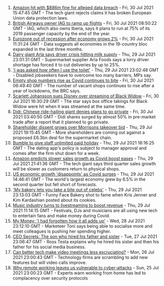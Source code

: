 1. [Amazon hit with $886m fine for alleged data breach](https://www.bbc.co.uk/news/business-58024116) - Fri, 30 Jul 2021 15:47:45 GMT - The tech giant rejects claims it has broken European Union data protection laws.
2. [British Airways owner IAG to ramp up flights](https://www.bbc.co.uk/news/business-58024108) - Fri, 30 Jul 2021 08:50:22 GMT - IAG, which also owns Iberia, says it plans to run at 75% of its 2019 passenger capacity by the end of the year.
3. [Eurozone out of recession after economy grows 2%](https://www.bbc.co.uk/news/business-58024112) - Fri, 30 Jul 2021 11:31:24 GMT - Data suggests all economies in the 19-country bloc expanded in the last three months.
4. [Dairy giant Arla says driver crisis hitting milk supply](https://www.bbc.co.uk/news/business-58012884) - Thu, 29 Jul 2021 23:01:31 GMT - Supermarket supplier Arla Foods says a lorry driver shortage has forced it to cut deliveries by up to 25%.
5. ['I was asked how often I use the toilet'](https://www.bbc.co.uk/news/business-58020735) - Thu, 29 Jul 2021 23:02:48 GMT - Disabled jobseekers have to overcome too many barriers, MPs say.
6. [Empty shop numbers rise as Covid continues to bite](https://www.bbc.co.uk/news/business-58007313) - Fri, 30 Jul 2021 06:49:40 GMT - The number of vacant shops continues to rise after a year of lockdowns, the BRC says.
7. [Scarlett Johansson sues Disney over streaming of Black Widow](https://www.bbc.co.uk/news/world-us-canada-58017445) - Fri, 30 Jul 2021 16:30:29 GMT - The star says box office takings for Black Widow were hit when it was streamed at the same time.
8. [Didi: Chinese ride-hailing giant denies plans to go private](https://www.bbc.co.uk/news/business-58021828) - Fri, 30 Jul 2021 03:40:50 GMT - Didi shares surged by almost 50% in pre-market trade after a report that it planned to go private.
9. [Shareholder dissent grows over Morrisons takeover bid](https://www.bbc.co.uk/news/business-58018966) - Thu, 29 Jul 2021 19:15:45 GMT - More shareholders are coming out against a proposed £6.3bn deal for the supermarket chain.
10. [Bumble to give staff unlimited paid holiday](https://www.bbc.co.uk/news/business-57997445) - Thu, 29 Jul 2021 18:16:25 GMT - The dating app's policy is subject to manager approval and comes after the firm shut down for a week.
11. [Amazon predicts slower sales growth as Covid boost eases](https://www.bbc.co.uk/news/business-58020895) - Thu, 29 Jul 2021 21:41:36 GMT - The tech giant says third quarter sales growth will be slower as customers return to physical shops.
12. [US economic growth 'disappoints' as Covid surges](https://www.bbc.co.uk/news/business-58007120) - Thu, 29 Jul 2021 14:46:41 GMT - The world's largest economy grew by 6.5% in the second quarter but fell short of forecasts.
13. ['My bakery lets you take a bite out of celebs'](https://www.bbc.co.uk/news/business-57865991) - Thu, 29 Jul 2021 23:13:03 GMT - Funny Face Bakery shot to fame when Kris Jenner and Kim Kardashian posted about its cookies.
14. [Music industry turns to livestreaming to boost revenue](https://www.bbc.co.uk/news/business-57817809) - Thu, 29 Jul 2021 11:14:15 GMT - Festivals, DJs and musicians are all using new tech to entertain fans and make money during Covid.
15. [My Money: 'I had forgotten how it all adds up'](https://www.bbc.co.uk/news/business-57888910) - Wed, 28 Jul 2021 23:12:10 GMT - Marketeer Toni says being able to socialise more and meet colleagues is pushing her spending higher.
16. [CEO Secrets: The son who hired his father and sister](https://www.bbc.co.uk/news/business-57968798) - Tue, 27 Jul 2021 23:06:47 GMT - Ross Testa explains why he hired his sister and then his father for his social media business.
17. [Can better tech make video meetings less excruciating?](https://www.bbc.co.uk/news/business-57720504) - Mon, 26 Jul 2021 23:00:43 GMT - Technology firms are scrambling to add new features but will video calls improve.
18. [Why remote working leaves us vulnerable to cyber-attacks](https://www.bbc.co.uk/news/business-57847652) - Sun, 25 Jul 2021 23:00:23 GMT - Experts warn working from home has led to complacency over security protocols
